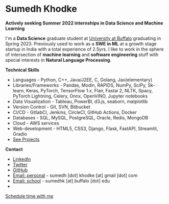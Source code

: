 # Sumedh Khodke 

**Actively seeking Summer 2022 internships in Data Science and Machine Learning**

I'm a **Data Science** graduate student at [University at Buffalo](https://www.buffalo.edu/) graduating in Spring 2023. Previously used to work as a **SWE in ML** at a growth stage startup in India with a total experience of 2.5yrs. 
I like to work in the sphere of intersection of **machine learning** and **software engineering** stuff with special interests in **Natural Language Processing**.  

**Technical Skills**
*	Languages - Python, C++, Java/J2EE, C, Golang, Jax(elementary)
*	Libraries/Frameworks - Pandas, Modin, RAPIDS, NumPy, SciPy, Sk-learn, Keras, PyTorch, TensorFlow 1.x, Flair, Fastai 2, NLTK, Spacy, PyTorch Lightning, Celery, Onnx, OpenVINO, Jupyter notebooks
*	Data Visualization - Tableau, PowerBI, d3.js, seaborn, matplotlib 
*	Version Control - Git, SVN, Bitbucket
*	CI/CD - GitlabCI, Jenkins, CircleCI, GitHub Actions, Docker
*	Databases - SQL, MySQL, PostgreSQL, Oracle, Redis, MongoDB
*	Cloud - AWS services
*	Web-development - HTML5, CSS3, Django, Flask, FastAPI, Streamlit, Gradio
*	[See Projects](https://github.com/sumedhkhodke?tab=repositories)


**Contact**
* [LinkedIn](https://www.linkedin.com/in/sumedhkhodke/)
* [Twitter](https://twitter.com/sumedh_khodke)
* [GitHub](https://github.com/sumedhkhodke)
* [Email: personal](mailto:sumedh.khodke@gmail.com) - sumedh [dot] khodke [at] gmail [dot] com
* [Email: school](mailto:sumedhk@buffalo.edu) - sumedhk [at] buffalo [dot] edu
* <link href="https://assets.calendly.com/assets/external/widget.css" rel="stylesheet">
<script src="https://assets.calendly.com/assets/external/widget.js" type="text/javascript" async></script>
<a href="" onclick="Calendly.initPopupWidget({url: 'https://calendly.com/sumedhkhodke'});return false;">Schedule time with me</a>
